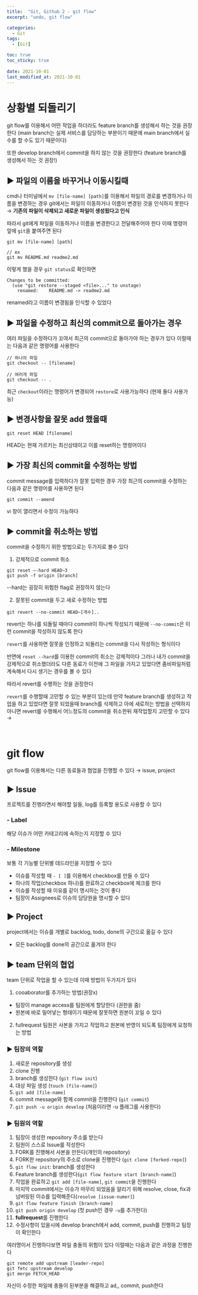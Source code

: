 ```yaml
---
title:  "Git, Github 2 - git flow"
excerpt: "undo, git flow"

categories:
  - Git
tags:
  - [Git]

toc: true
toc_sticky: true
 
date: 2021-10-01
last_modified_at: 2021-10-01
---
```


# 상황별 되돌리기
git flow를 이용해서 어떤 작업을 하더라도 feature branch를 생성해서 하는 것을 권장한다 (main branch는 실제 서비스를 담당하는 부분이기 때문에 main branch에서 실수를 할 수도 있기 때문이다) 

또한 develop branch에서 commit을 하지 않는 것을 권장한다 (feature branch를 생성해서 하는 것 권장!)

## ▶️ 파일의 이름을 바꾸거나 이동시킬때
cmd나 터미널에서 `mv [file-name] [path]`를 이용해서 파일의 경로를 변경하거나 이름을 변경하는 경우 git에서는 파일이 이동하거나 이름이 변경된 것을 인식하지 못한다 → **기존의 파일이 삭제되고 새로운 파일이 생성됬다고 인식**

따라서 git에게 파일을 이동하거나 이름을 변경한다고 전달해주어야 한다 이때 명령어 앞에 `git`을 붙여주면 된다

```
git mv [file-name] [path]

// ex
git mv README.md readme2.md
```

이렇게 했을 경우 `git status`로 확인하면 

```
Changes to be committed:
  (use "git restore --staged <file>..." to unstage)
	renamed:    README.md -> readme2.md
```
renamed라고 이름이 변경됨을 인식할 수 있었다

## ▶️ 파일을 수정하고 최신의 commit으로 돌아가는 경우
여러 파일을 수정하다가 꼬여서 최근의 commit으로 돌아가야 하는 경우가 있다 이럴때는 다음과 같은 명령어를 사용한다
```
// 하나의 파일
git checkout -- [filename]

// 여러개 파일
git checkout -- .
```

최근 `checkout`이라는 명령어가 변경되어 `restore`로 사용가능하다 (현재 둘다 사용가능)

## ▶️ 변경사항을 잘못 add 했을때
```
git reset HEAD [filename]
```

HEAD는 현재 가르키는 최신상태이고 이를 reset하는 명령어이다

## ▶️ 가장 최신의 commit을 수정하는 방법
commit message를 입력하다가 잘못 입력한 경우 가장 최근의 commit을 수정하는 다음과 같은 명령어를 사용하면 된다
```
git commit --amend
```

vi 창이 열리면서 수정이 가능하다

## ▶️ commit을 취소하는 방법
commit을 수정하기 위한 방법으로는 두가지로 볼수 있다

1. 강제적으로 commit 취소
```
git reset —-hard HEAD~3
git push -f origin [branch]
```
--hard는 굉장히 위험한 flag로 권장하지 않는다

2. 잘못된 commit을 두고 새로 수정하는 방법
```
git revert --no-commit HEAD~[개수]..
```
revert는 하나를 되돌릴 때마다 commit이 하나씩 작성되기 때문에 `--no-commit`은 이런 commit을 작성하지 않도록 한다

`revert`를 사용하면 잘못을 인정하고 되돌리는 commit을 다시 작성하는 형식이다

반면에 `reset --hard`를 이용한 commit의 취소는 강제적이다 그러나 내가 commit을 강제적으로 취소했더라도 다른 동료가 이전에 그 파일을 가지고 있었다면 좀비파일처럼 계속해서 다시 생기는 경우를 볼 수 있다

따라서 revert를 수행하는 것을 권장한다

`revert`를 수행할때 고민할 수 있는 부분이 있는데 만약 feature branch를 생성하고 작업을 하고 있었다면 잘못 되었을때 branch를 삭제하고 아에 새로하는 방법을 선택하지 아니면 revert를 수행해서 어느정도의 commit을 취소한뒤 재작업할지 고민할 수 있다 → 

<br>

# git flow
git flow를 이용해서는 다른 동료들과 협업을 진행할 수 있다 → issue, project

## ▶️ Issue
프로젝트를 진행라면서 해야할 일들, log를 등록할 용도로 사용할 수 있다

### - Label
해당 이슈가 어떤 카테고리에 속하는지 지정할 수 있다

### - Milestone
보통 각 기능별 단위별 데드라인을 지정할 수 있다

- 이슈를 작성할 때 `- [ ]`를 이용해서 checkbox를 만들 수 있다
- 하나의 작업(checkbox 하나)를 완료하고 checkbox에 체크를 한다
- 이슈를 작성할 때 이유를 같이 명시하는 것이 좋다
- 팀장이 Assignees로 이슈의 담당원을 명시할 수 있다

## ▶️ Project
project에서는 이슈를 개별로 backlog, todo, done의 구간으로 옮길 수 있다 

- 모든 backlog를 done의 공간으로 옮겨야 한다

## ▶️ team 단위의 협업
team 단위로 작업을 할 수 있는데 이때 방법이 두가지가 있다

1. cooaborator를 추가하는 방법(권장x)
- 팀장이 manage access를 팀원에게 할당한다 (권한을 줌)
- 원본에 바로 밀어넣는 형태이기 때문에 잘못하면 원본이 꼬일 수 있다

2. fullrequest 
팀원은 사본을 가지고 작업하고 원본에 반영이 되도록 팀장에게 요청하는 방법

### ▶ 팀장의 역할
1. 새로운 repository를 생성
2. clone 진행
3. branch를 생성한다 (`git flow init`)
4. 대상 파일 생성 (`touch [file-name]`)
5. `git add [file-name]`
6. commit message와 함께 commit을 진행한다 (`git commit`)
7. `git push -u origin develop` (처음이라면 -u 플래그를 사용한다)


### ▶️ 팀원의 역할
1. 팀장이 생성한 repository 주소를 받는다
2. 팀원이 스스로 Issue를 작성한다
3. FORK를 진행해서 사본을 만든다(개인의 repository)
4. FORK한 repository의 주소로 clone을 진행한다 (`git clone [forked-repo]`) 
5. `git flow init`: branch를 생성한다
6. Feature branch를 생성한다(`git flow feature start [branch-name]`)
7. 작업을 완료하고 `git add [file-name]`, `git commit`을 진행한다
8. 마지막 commit에서는 이슈가 마무리 되었음을 알리기 위해 resolve, close, fix과 넘버링된 이슈를 입력해준다(`resolve [issue-numer]`)
9. `git flow feature finish [branch-name]`
10. `git push origin develop` (첫 push인 경우 `-u`를 추가한다)
11. **fullrequest**를 진행한다
12. 수정사항이 있을시에 develop branch에서 add, commit, push를 진행하고 팀장이 확인한다

여러명이서 진행하다보면 파일 충돌의 위험이 있다 이럴때는 다음과 같은 과정을 진행한다

```
git remote add upstream [leader-repo]
git fetc upstream develop
git merge FETCH_HEAD
```
자신이 수정한 파일에 충돌이 된부분을 해결하고 ad,, commit, push한다



